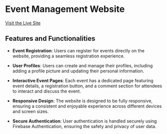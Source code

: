 # Event Management Website

[Visit the Live Site](https://event-management-19ddb.web.app/)

## Features and Functionalities

- **Event Registration**: Users can register for events directly on the website, providing a seamless registration experience.

- **User Profiles**: Users can create and manage their profiles, including adding a profile picture and updating their personal information.

- **Interactive Event Pages**: Each event has a dedicated page featuring event details, a registration button, and a comment section for attendees to interact and discuss the event.

- **Responsive Design**: The website is designed to be fully responsive, ensuring a consistent and enjoyable experience across different devices and screen sizes.

- **Secure Authentication**: User authentication is handled securely using Firebase Authentication, ensuring the safety and privacy of user data.